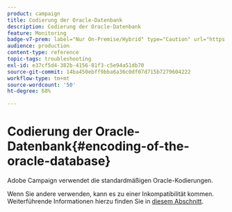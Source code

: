```yaml
---
product: campaign
title: Codierung der Oracle-Datenbank
description: Codierung der Oracle-Datenbank
feature: Monitoring
badge-v7-prem: label="Nur On-Premise/Hybrid" type="Caution" url="https://experienceleague.adobe.com/docs/campaign-classic/using/installing-campaign-classic/architecture-and-hosting-models/hosting-models-lp/hosting-models.html?lang=de" tooltip="Gilt nur für Hybrid- und On-Premise-Bereitstellungen"
audience: production
content-type: reference
topic-tags: troubleshooting
exl-id: e37cf5d4-382b-4156-81f3-c5e94a51db70
source-git-commit: 14ba450ebff9bba6a36c0df07d715b7279604222
workflow-type: tm+mt
source-wordcount: '50'
ht-degree: 68%

---
```


# Codierung der Oracle-Datenbank{#encoding-of-the-oracle-database}



Adobe Campaign verwendet die standardmäßigen Oracle-Kodierungen.

Wenn Sie andere verwenden, kann es zu einer Inkompatibilität kommen. Weiterführende Informationen hierzu finden Sie in [diesem Abschnitt](../../installation/using/database.md#oracle).
